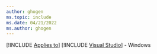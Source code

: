 ```yaml
---
author: ghogen
ms.topic: include
ms.date: 04/21/2022
ms.author: ghogen
---
```


[!INCLUDE [Applies to](../../includes/applies-md.md)] [!INCLUDE [Visual Studio](./_vsnoversion.md)] - Windows